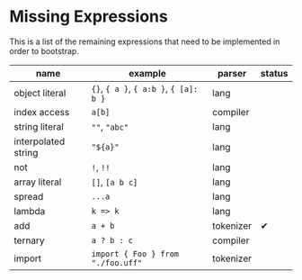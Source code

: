 # Missing Expressions

This is a list of the remaining expressions that need to be implemented in order
to bootstrap.

| name                | example                                | parser    | status |
| ------------------- | -------------------------------------- | --------- | ------ |
| object literal      | `{}`, `{ a }`, `{ a:b }`, `{ [a]: b }` | lang      |        |
| index access        | `a[b]`                                 | compiler  |        |
| string literal      | `""`, `"abc"`                          | lang      |        |
| interpolated string | `"${a}"`                               | lang      |        |
| not                 | `!`, `!!`                              | lang      |        |
| array literal       | `[]`, `[a b c]`                        | lang      |        |
| spread              | `...a`                                 | lang      |        |
| lambda              | `k => k`                               | lang      |        |
| add                 | `a + b`                                | tokenizer | ✔      |
| ternary             | `a ? b : c`                            | compiler  |        |
| import              | `import { Foo } from "./foo.uff"`      | tokenizer |        |
